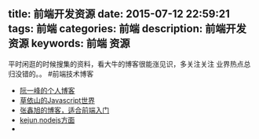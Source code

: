 title: 前端开发资源
date: 2015-07-12 22:59:21
tags: 前端
categories: 前端
description: 前端开发资源
keywords: 前端 资源
---
平时闲逛的时候搜集的资料，看大牛的博客很能涨见识，多关注关注
业界热点总归没错的。。
#前端技术博客
* [阮一峰的个人博客](http://www.ruanyifeng.com/blog/)
* [草依山的Javascript世界](http://jser.me/)
* [张鑫旭的博客，适合前端入门](http://www.zhangxinxu.com/)
* [kejun,nodejs方面](http://html5ify.com/)
* 
